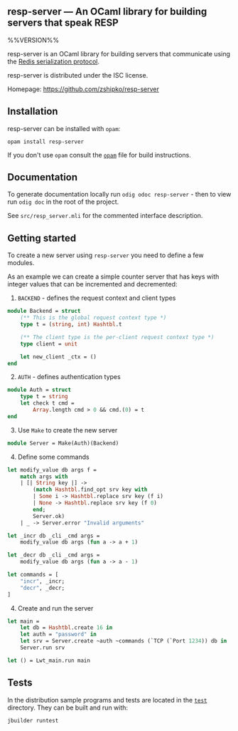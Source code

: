 resp-server — An OCaml library for building servers that speak RESP
-------------------------------------------------------------------------------
%%VERSION%%

resp-server is an OCaml library for building servers that communicate using the [Redis serialization protocol](https://redis.io/topics/protocol).

resp-server is distributed under the ISC license.

Homepage: https://github.com/zshipko/resp-server

## Installation

resp-server can be installed with `opam`:

    opam install resp-server

If you don't use `opam` consult the [`opam`](opam) file for build instructions.

## Documentation

To generate documentation locally run `odig odoc resp-server` - then to view run `odig doc` in the root of the project.

See `src/resp_server.mli` for the commented interface description.

## Getting started

To create a new server using `resp-server` you need to define a few modules.

As an example we can create a simple counter server that has keys with integer values that can be incremented and decremented:

1) `BACKEND` - defines the request context and client types

```ocaml
module Backend = struct
    (** This is the global request context type *)
    type t = (string, int) Hashtbl.t

    (** The client type is the per-client request context type *)
    type client = unit

    let new_client _ctx = ()
end
```

2) `AUTH` - defines authentication types

```ocaml
module Auth = struct
    type t = string
    let check t cmd =
        Array.length cmd > 0 && cmd.(0) = t
end
```

3) Use `Make` to create the new server

```ocaml
module Server = Make(Auth)(Backend)
```

4) Define some commands

```ocaml
let modify_value db args f =
    match args with
    | [| String key |] ->
        (match Hashtbl.find_opt srv key with
        | Some i -> Hashtbl.replace srv key (f i)
        | None -> Hashtbl.replace srv key (f 0)
        end;
        Server.ok)
    | _ -> Server.error "Invalid arguments"

let _incr db _cli _cmd args =
    modify_value db args (fun a -> a + 1)

let _decr db _cli _cmd args =
    modify_value db args (fun a -> a - 1)

let commands = [
    "incr", _incr;
    "decr", _decr;
]
```

4) Create and run the server

```ocaml
let main =
    let db = Hashtbl.create 16 in
    let auth = "password" in
    let srv = Server.create ~auth ~commands (`TCP (`Port 1234)) db in
    Server.run srv

let () = Lwt_main.run main
```

## Tests

In the distribution sample programs and tests are located in the
[`test`](test) directory. They can be built and run with:

    jbuilder runtest
